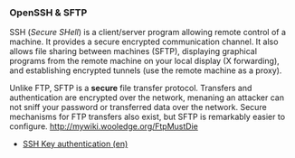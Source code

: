 ### OpenSSH & SFTP

SSH (_Secure SHell_) is a client/server program allowing remote control of a machine. It provides a secure encrypted communication channel. It also allows file sharing between machines (SFTP), displaying graphical programs from the remote machine on your local display (X forwarding), and establishing encrypted tunnels (use the remote machine as a proxy).

Unlike FTP, SFTP is a **secure** file transfer protocol. Transfers and authentication are encrypted over the network, menaning an attacker can not sniff your password or transferred data over the network. Secure mechanisms for FTP transfers also exist, but SFTP is remarkably easier to configure. http://mywiki.wooledge.org/FtpMustDie

 * [SSH Key authentication (en)](https://we.riseup.net/debian/ssh-key-authentication)

